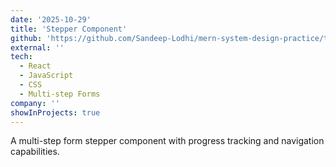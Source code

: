 ```yaml
---
date: '2025-10-29'
title: 'Stepper Component'
github: 'https://github.com/Sandeep-Lodhi/mern-system-design-practice/tree/stepper'
external: ''
tech:
  - React
  - JavaScript
  - CSS
  - Multi-step Forms
company: ''
showInProjects: true
---
```


A multi-step form stepper component with progress tracking and navigation capabilities.

